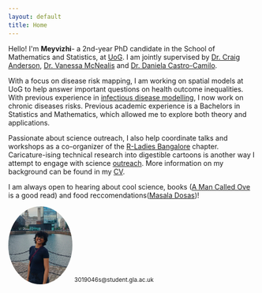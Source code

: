 ```yaml
---
layout: default
title: Home
---
```



Hello! I'm **Meyvizhi**- a 2nd-year PhD candidate in the School of Mathematics and Statistics, at [UoG](https://www.gla.ac.uk/schools/mathematicsstatistics/). I am jointly supervised by [Dr. Craig Anderson](https://sites.google.com/view/craiganderson/home), [Dr. Vanessa McNealis](https://www.gla.ac.uk/schools/mathematicsstatistics/staff/vanessamcnealis/) and [Dr. Daniela Castro-Camilo](https://www.gla.ac.uk/schools/mathematicsstatistics/staff/danielacastrocamilo/).

With a focus on disease risk mapping, I am working on spatial models at UoG to help answer important questions on health outcome inequalities. With previous experience in [infectious disease modelling](https://sites.google.com/math.iith.ac.in/sayanteejana/team-members), I now work on chronic diseases risks. Previous academic experience is a Bachelors in Statistics and Mathematics, which allowed me to explore both theory and applications.

Passionate about science outreach, I also help coordinate talks and workshops as a co-organizer of the [R-Ladies Bangalore](https://www.meetup.com/rladies-bangalore/?msockid=249ea3195d2e6f811d22b60a5c546e13) chapter. Caricature-ising technical research into digestible cartoons is another way I attempt to engage with science [outreach](\outreach.md). More information on my background can be found in my [CV](\Meyvizhi_CV.pdf).

I am always open to hearing about cool science, books ([A Man Called Ove](https://www.goodreads.com/book/show/18774964-a-man-called-ove) is a good read) and food reccomendations([Masala Dosas](https://centraltiffinroom.com/))!


<img src="/mey.jpg" alt="Profile picture" width="130" style="border-radius: 50%;">
<sup>3019046s@student.gla.ac.uk</sup>

